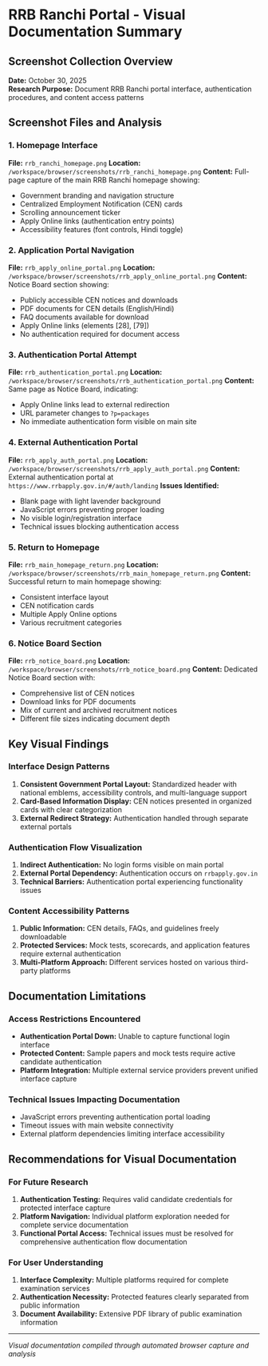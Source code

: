 # RRB Ranchi Portal - Visual Documentation Summary

## Screenshot Collection Overview
**Date:** October 30, 2025  
**Research Purpose:** Document RRB Ranchi portal interface, authentication procedures, and content access patterns

## Screenshot Files and Analysis

### 1. Homepage Interface
**File:** `rrb_ranchi_homepage.png`
**Location:** `/workspace/browser/screenshots/rrb_ranchi_homepage.png`
**Content:** Full-page capture of the main RRB Ranchi homepage showing:
- Government branding and navigation structure
- Centralized Employment Notification (CEN) cards
- Scrolling announcement ticker
- Apply Online links (authentication entry points)
- Accessibility features (font controls, Hindi toggle)

### 2. Application Portal Navigation
**File:** `rrb_apply_online_portal.png`
**Location:** `/workspace/browser/screenshots/rrb_apply_online_portal.png`
**Content:** Notice Board section showing:
- Publicly accessible CEN notices and downloads
- PDF documents for CEN details (English/Hindi)
- FAQ documents available for download
- Apply Online links (elements [28], [79])
- No authentication required for document access

### 3. Authentication Portal Attempt
**File:** `rrb_authentication_portal.png`
**Location:** `/workspace/browser/screenshots/rrb_authentication_portal.png`
**Content:** Same page as Notice Board, indicating:
- Apply Online links lead to external redirection
- URL parameter changes to `?p=packages`
- No immediate authentication form visible on main site

### 4. External Authentication Portal
**File:** `rrb_apply_auth_portal.png`
**Location:** `/workspace/browser/screenshots/rrb_apply_auth_portal.png`
**Content:** External authentication portal at `https://www.rrbapply.gov.in/#/auth/landing`
**Issues Identified:**
- Blank page with light lavender background
- JavaScript errors preventing proper loading
- No visible login/registration interface
- Technical issues blocking authentication access

### 5. Return to Homepage
**File:** `rrb_main_homepage_return.png`
**Location:** `/workspace/browser/screenshots/rrb_main_homepage_return.png`
**Content:** Successful return to main homepage showing:
- Consistent interface layout
- CEN notification cards
- Multiple Apply Online options
- Various recruitment categories

### 6. Notice Board Section
**File:** `rrb_notice_board.png`
**Location:** `/workspace/browser/screenshots/rrb_notice_board.png`
**Content:** Dedicated Notice Board section with:
- Comprehensive list of CEN notices
- Download links for PDF documents
- Mix of current and archived recruitment notices
- Different file sizes indicating document depth

## Key Visual Findings

### Interface Design Patterns
1. **Consistent Government Portal Layout:** Standardized header with national emblems, accessibility controls, and multi-language support
2. **Card-Based Information Display:** CEN notices presented in organized cards with clear categorization
3. **External Redirect Strategy:** Authentication handled through separate external portals

### Authentication Flow Visualization
1. **Indirect Authentication:** No login forms visible on main portal
2. **External Portal Dependency:** Authentication occurs on `rrbapply.gov.in`
3. **Technical Barriers:** Authentication portal experiencing functionality issues

### Content Accessibility Patterns
1. **Public Information:** CEN details, FAQs, and guidelines freely downloadable
2. **Protected Services:** Mock tests, scorecards, and application features require external authentication
3. **Multi-Platform Approach:** Different services hosted on various third-party platforms

## Documentation Limitations

### Access Restrictions Encountered
- **Authentication Portal Down:** Unable to capture functional login interface
- **Protected Content:** Sample papers and mock tests require active candidate authentication
- **Platform Integration:** Multiple external service providers prevent unified interface capture

### Technical Issues Impacting Documentation
- JavaScript errors preventing authentication portal loading
- Timeout issues with main website connectivity
- External platform dependencies limiting interface accessibility

## Recommendations for Visual Documentation

### For Future Research
1. **Authentication Testing:** Requires valid candidate credentials for protected interface capture
2. **Platform Navigation:** Individual platform exploration needed for complete service documentation
3. **Functional Portal Access:** Technical issues must be resolved for comprehensive authentication flow documentation

### For User Understanding
1. **Interface Complexity:** Multiple platforms required for complete examination services
2. **Authentication Necessity:** Protected features clearly separated from public information
3. **Document Availability:** Extensive PDF library of public examination information

---
*Visual documentation compiled through automated browser capture and analysis*